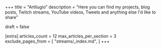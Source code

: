 +++
title = "Artilugio"
description = "Here you can find my projects, blog posts, Twitch streams, YouTube videos, Tweets and anything else I'd like to share"

draft = false

[extra]
articles_count = 12
max_articles_per_section = 3
exclude_pages_from = [
    "streams/_index.md",
]
+++
